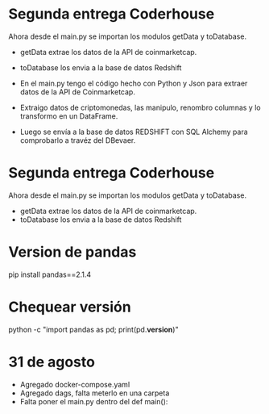 # Segunda entrega Coderhouse

Ahora desde el main.py se importan los modulos getData y toDatabase.
- getData extrae los datos de la API de coinmarketcap.
- toDatabase los envia a la base de datos Redshift


- En el main.py tengo el código hecho con Python y Json para extraer datos de la API de Coinmarketcap.
- Extraigo datos de criptomonedas, las manipulo, renombro columnas y lo transformo en un DataFrame.
- Luego se envía a la base de datos REDSHIFT con SQL Alchemy para comprobarlo a travéz del DBevaer.


# Segunda entrega Coderhouse

Ahora desde el main.py se importan los modulos getData y toDatabase.
- getData extrae los datos de la API de coinmarketcap.
- toDatabase los envia a la base de datos Redshift

# Version de pandas
pip install pandas==2.1.4

# Chequear versión
python -c "import pandas as pd; print(pd.__version__)"


# 31 de agosto
- Agregado docker-compose.yaml
- Agregado dags, falta meterlo en una carpeta
- Falta poner el main.py dentro del def main():
